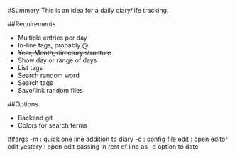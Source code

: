 #Summery
This is an idea for a daily diary/life tracking.

##Requirements
* Multiple entries per day
* In-line tags, probably @
* ~~Year, Month, directory structure~~
* Show day or range of days
* List tags
* Search random word
* Search tags
* Save/link random files

##Options
* Backend git
* Colors for search terms

##args
-m : quick one line addition to diary
-c : config file
edit : open editor
edit yestery : open edit passing in rest of line as -d option to date
